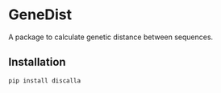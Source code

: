 # GeneDist

A package to calculate genetic distance between sequences.

## Installation

```sh
pip install discalla